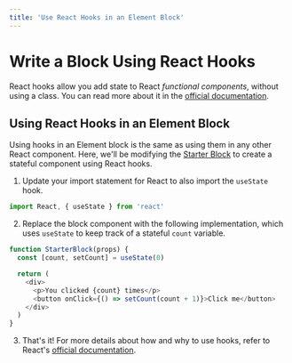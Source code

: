 ```yaml
---
title: 'Use React Hooks in an Element Block'
---
```


# Write a Block Using React Hooks

React hooks allow you add state to React _functional components_, without using a class. You can read more about it in the [official documentation](https://reactjs.org/docs/hooks-intro.html).

## Using React Hooks in an Element Block

Using hooks in an Element block is the same as using them in any other React component. Here, we'll be modifying the [Starter Block](https://github.com/volusion/element-BlockStarter/blob/master/src/Block.js) to create a stateful component using React hooks.

1. Update your import statement for React to also import the `useState` hook.

```javascript
import React, { useState } from 'react'
```

2. Replace the block component with the following implementation, which uses `useState` to keep track of a stateful `count` variable.

```javascript
function StarterBlock(props) {
  const [count, setCount] = useState(0)

  return (
    <div>
      <p>You clicked {count} times</p>
      <button onClick={() => setCount(count + 1)}>Click me</button>
    </div>
  )
}
```

3. That's it! For more details about how and why to use hooks, refer to React's [official documentation](https://reactjs.org/docs/hooks-intro.html).
